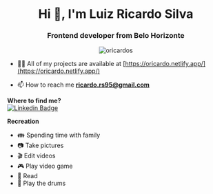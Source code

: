<h1 align="center">Hi 👋, I'm Luiz Ricardo Silva</h1>
<h3 align="center">Frontend developer from Belo Horizonte</h3>
<p align="center"> <img src="https://komarev.com/ghpvc/?username=oricardos" alt="oricardos" /> </p>

- 👨‍💻 All of my projects are available at [https://oricardo.netlify.app/](https://oricardo.netlify.app/)

- 📫 How to reach me **ricardo.rs95@gmail.com**

**Where to find me?**<br>
[![Linkedin Badge](https://img.shields.io/badge/-LinkedIn-blue?style=flat-square&logo=Linkedin&logoColor=white&link=https://www.linkedin.com/in/luiz-ricardo-silva/)](https://www.linkedin.com/in/luiz-ricardo-silva/)<br>

**Recreation**<br>
- :family: Spending time with family
- :camera: Take pictures
- :clapper: Edit videos
- :video_game: Play video game
- :book: Read
- :musical_score: Play the drums
<!--
**oricardos/oricardos** is a ✨ _special_ ✨ repository because its `README.md` (this file) appears on your GitHub profile.

Here are some ideas to get you started:

- 🔭 I’m currently working on ...
- 🌱 I’m currently learning ...
- 👯 I’m looking to collaborate on ...
- 🤔 I’m looking for help with ...
- 💬 Ask me about ...
- 📫 How to reach me: ...
- 😄 Pronouns: ...
- ⚡ Fun fact: ...
-->
